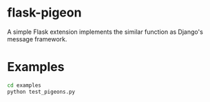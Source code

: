 flask-pigeon
============

A simple Flask extension implements the similar function as Django's message framework.

Examples
============

```bash
cd examples
python test_pigeons.py
```